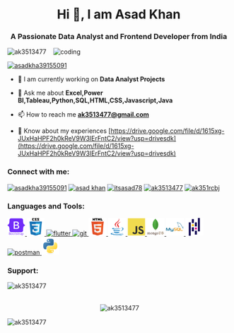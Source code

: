 <h1 align="center">Hi 👋, I am Asad Khan</h1>
<h3 align="center"> A Passionate Data Analyst and Frontend Developer from India </h3>
<img align="right" alt="coding" width="400" src="https://user-images.githubusercontent.com/55389276/140866485-8fb1c876-9a8f-4d6a-98dc-08c4981eaf70.gif">

<p align="left"> <img src="https://komarev.com/ghpvc/?username=ak3513477&label=Profile%20views&color=0e75b6&style=flat" alt="ak3513477" /> </p>

<p align="left"> <a href="https://twitter.com/asadkha39155091" target="blank"><img src="https://img.shields.io/twitter/follow/asadkha39155091?logo=twitter&style=for-the-badge" alt="asadkha39155091" /></a> </p>

- 🔭 I am currently working on **Data Analyst Projects**

- 💬 Ask me about **Excel,Power BI,Tableau,Python,SQL,HTML,CSS,Javascript,Java**

- 📫 How to reach me **ak3513477@gmail.com**

- 📄 Know about my experiences [https://drive.google.com/file/d/1615xg-JUxHaHPF2h0kReV9W3IErFntC2/view?usp=drivesdk](https://drive.google.com/file/d/1615xg-JUxHaHPF2h0kReV9W3IErFntC2/view?usp=drivesdk)

<h3 align="left">Connect with me:</h3>
<p align="left">
<a href="https://twitter.com/asadkha39155091" target="blank"><img align="center" src="https://raw.githubusercontent.com/rahuldkjain/github-profile-readme-generator/master/src/images/icons/Social/twitter.svg" alt="asadkha39155091" height="30" width="40" /></a>
<a href="https://linkedin.com/in/asad khan" target="blank"><img align="center" src="https://raw.githubusercontent.com/rahuldkjain/github-profile-readme-generator/master/src/images/icons/Social/linked-in-alt.svg" alt="asad khan" height="30" width="40" /></a>
<a href="https://instagram.com/itsasad78" target="blank"><img align="center" src="https://raw.githubusercontent.com/rahuldkjain/github-profile-readme-generator/master/src/images/icons/Social/instagram.svg" alt="itsasad78" height="30" width="40" /></a>
<a href="https://www.leetcode.com/ak3513477" target="blank"><img align="center" src="https://raw.githubusercontent.com/rahuldkjain/github-profile-readme-generator/master/src/images/icons/Social/leet-code.svg" alt="ak3513477" height="30" width="40" /></a>
<a href="https://auth.geeksforgeeks.org/user/ak351rcbj" target="blank"><img align="center" src="https://raw.githubusercontent.com/rahuldkjain/github-profile-readme-generator/master/src/images/icons/Social/geeks-for-geeks.svg" alt="ak351rcbj" height="30" width="40" /></a>
</p>

<h3 align="left">Languages and Tools:</h3>
<p align="left"> <a href="https://getbootstrap.com" target="_blank" rel="noreferrer"> <img src="https://raw.githubusercontent.com/devicons/devicon/master/icons/bootstrap/bootstrap-plain-wordmark.svg" alt="bootstrap" width="40" height="40"/> </a> <a href="https://www.w3schools.com/css/" target="_blank" rel="noreferrer"> <img src="https://raw.githubusercontent.com/devicons/devicon/master/icons/css3/css3-original-wordmark.svg" alt="css3" width="40" height="40"/> </a> <a href="https://flutter.dev" target="_blank" rel="noreferrer"> <img src="https://www.vectorlogo.zone/logos/flutterio/flutterio-icon.svg" alt="flutter" width="40" height="40"/> </a> <a href="https://git-scm.com/" target="_blank" rel="noreferrer"> <img src="https://www.vectorlogo.zone/logos/git-scm/git-scm-icon.svg" alt="git" width="40" height="40"/> </a> <a href="https://www.w3.org/html/" target="_blank" rel="noreferrer"> <img src="https://raw.githubusercontent.com/devicons/devicon/master/icons/html5/html5-original-wordmark.svg" alt="html5" width="40" height="40"/> </a> <a href="https://www.java.com" target="_blank" rel="noreferrer"> <img src="https://raw.githubusercontent.com/devicons/devicon/master/icons/java/java-original.svg" alt="java" width="40" height="40"/> </a> <a href="https://developer.mozilla.org/en-US/docs/Web/JavaScript" target="_blank" rel="noreferrer"> <img src="https://raw.githubusercontent.com/devicons/devicon/master/icons/javascript/javascript-original.svg" alt="javascript" width="40" height="40"/> </a> <a href="https://www.mongodb.com/" target="_blank" rel="noreferrer"> <img src="https://raw.githubusercontent.com/devicons/devicon/master/icons/mongodb/mongodb-original-wordmark.svg" alt="mongodb" width="40" height="40"/> </a> <a href="https://www.mysql.com/" target="_blank" rel="noreferrer"> <img src="https://raw.githubusercontent.com/devicons/devicon/master/icons/mysql/mysql-original-wordmark.svg" alt="mysql" width="40" height="40"/> </a> <a href="https://pandas.pydata.org/" target="_blank" rel="noreferrer"> <img src="https://raw.githubusercontent.com/devicons/devicon/2ae2a900d2f041da66e950e4d48052658d850630/icons/pandas/pandas-original.svg" alt="pandas" width="40" height="40"/> </a> <a href="https://postman.com" target="_blank" rel="noreferrer"> <img src="https://www.vectorlogo.zone/logos/getpostman/getpostman-icon.svg" alt="postman" width="40" height="40"/> </a> <a href="https://www.python.org" target="_blank" rel="noreferrer"> <img src="https://raw.githubusercontent.com/devicons/devicon/master/icons/python/python-original.svg" alt="python" width="40" height="40"/> </a> </p>

<h3 align="left">Support:</h3>
<p><a href="https://www.buymeacoffee.com/ak3513477"> <img align="left" src="https://cdn.buymeacoffee.com/buttons/v2/default-yellow.png" height="50" width="210" alt="ak3513477" /></a></p><br><br>

<p><img align="center" src="https://github-readme-stats.vercel.app/api/top-langs?username=ak3513477&show_icons=true&locale=en&layout=compact" alt="ak3513477" /></p>

<p><img align="center" src="https://github-readme-streak-stats.herokuapp.com/?user=ak3513477&" alt="ak3513477" /></p>
